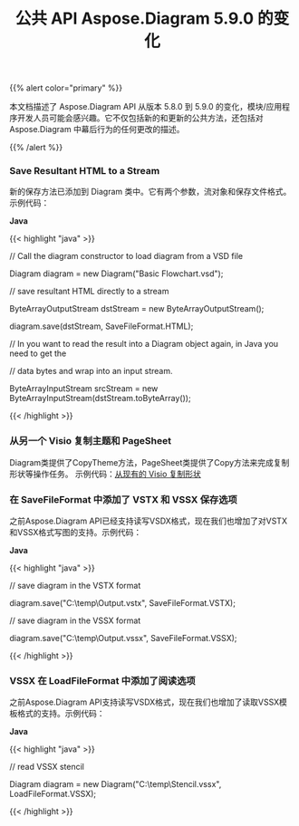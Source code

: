 ﻿---
title: 公共 API Aspose.Diagram 5.9.0 的变化
type: docs
weight: 10
url: /zh/java/public-api-changes-in-aspose-diagram-5-9-0/
---
{{% alert color="primary" %}} 

本文档描述了 Aspose.Diagram API 从版本 5.8.0 到 5.9.0 的变化，模块/应用程序开发人员可能会感兴趣。它不仅包括新的和更新的公共方法，还包括对 Aspose.Diagram 中幕后行为的任何更改的描述。

{{% /alert %}} 
### **Save Resultant HTML to a Stream**
新的保存方法已添加到 Diagram 类中。它有两个参数，流对象和保存文件格式。
示例代码：

**Java**

{{< highlight "java" >}}

 // Call the diagram constructor to load diagram from a VSD file

Diagram diagram = new Diagram("Basic Flowchart.vsd");

// save resultant HTML directly to a stream

ByteArrayOutputStream dstStream = new ByteArrayOutputStream();

diagram.save(dstStream, SaveFileFormat.HTML);

// In you want to read the result into a Diagram object again, in Java you need to get the

// data bytes and wrap into an input stream.

ByteArrayInputStream srcStream = new ByteArrayInputStream(dstStream.toByteArray());

{{< /highlight >}}
### **从另一个 Visio 复制主题和 PageSheet**
Diagram类提供了CopyTheme方法，PageSheet类提供了Copy方法来完成复制形状等操作任务。
示例代码：[从现有的 Visio 复制形状](/diagram/zh/java/working-with-visio-shape-data/#copy-shapes-from-an-existing-visio)
### **在 SaveFileFormat 中添加了 VSTX 和 VSSX 保存选项**
之前Aspose.Diagram API已经支持读写VSDX格式，现在我们也增加了对VSTX和VSSX格式写图的支持。示例代码：

**Java**

{{< highlight "java" >}}

 // save diagram in the VSTX format

diagram.save("C:\\temp\\Output.vstx", SaveFileFormat.VSTX);

// save diagram in the VSSX format

diagram.save("C:\\temp\\Output.vssx", SaveFileFormat.VSSX);

{{< /highlight >}}
### **VSSX 在 LoadFileFormat 中添加了阅读选项**
之前Aspose.Diagram API支持读写VSDX格式，现在我们也增加了读取VSSX模板格式的支持。示例代码：

**Java**

{{< highlight "java" >}}

 // read VSSX stencil

Diagram diagram = new Diagram("C:\\temp\\Stencil.vssx", LoadFileFormat.VSSX);

{{< /highlight >}}
